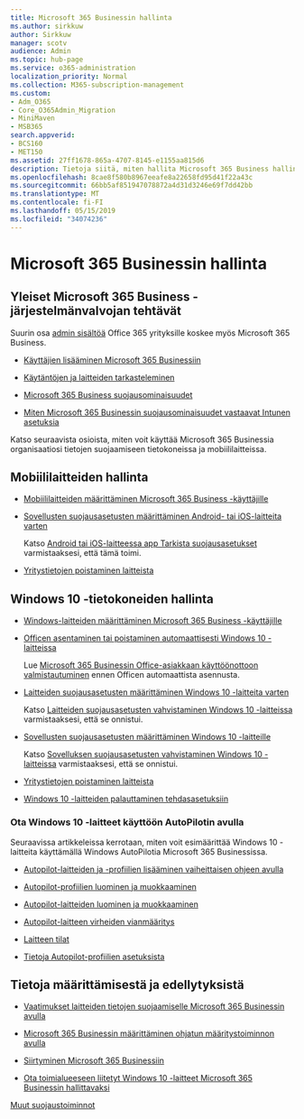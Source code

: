 ```yaml
---
title: Microsoft 365 Businessin hallinta
ms.author: sirkkuw
author: Sirkkuw
manager: scotv
audience: Admin
ms.topic: hub-page
ms.service: o365-administration
localization_priority: Normal
ms.collection: M365-subscription-management
ms.custom:
- Adm_O365
- Core_O365Admin_Migration
- MiniMaven
- MSB365
search.appverid:
- BCS160
- MET150
ms.assetid: 27ff1678-865a-4707-8145-e1155aa815d6
description: Tietoja siitä, miten hallita Microsoft 365 Business hallintatehtävien, mobiililaitteisiin, Windows 10PCs ja näihin tehtäviin liittyvät.
ms.openlocfilehash: 8cae8f580b8967eeafe8a22658fd95d41f22a43c
ms.sourcegitcommit: 66bb5af851947078872a4d31d3246e69f7dd42bb
ms.translationtype: MT
ms.contentlocale: fi-FI
ms.lasthandoff: 05/15/2019
ms.locfileid: "34074236"
---
```

# <a name="manage-microsoft-365-business"></a>Microsoft 365 Businessin hallinta

## <a name="general-microsoft-365-business-admin-tasks"></a>Yleiset Microsoft 365 Business -järjestelmänvalvojan tehtävät

Suurin osa [admin sisältöä](/Office365/Admin/admin-home.md) Office 365 yrityksille koskee myös Microsoft 365 Business.

- [Käyttäjien lisääminen Microsoft 365 Businessiin](add-users-m365b.md)
    
- [Käytäntöjen ja laitteiden tarkasteleminen](view-policies-and-devices.md)
    
- [Microsoft 365 Business suojausominaisuudet](security-features.md)
    
- [Miten Microsoft 365 Businessin suojausominaisuudet vastaavat Intunen asetuksia](map-protection-features-to-intune-settings.md)
    
Katso seuraavista osioista, miten voit käyttää Microsoft 365 Businessia organisaatiosi tietojen suojaamiseen tietokoneissa ja mobiililaitteissa.
  
## <a name="manage-mobile-devices"></a>Mobiililaitteiden hallinta

- [Mobiililaitteiden määrittäminen Microsoft 365 Business -käyttäjille](set-up-mobile-devices.md)
    
- [Sovellusten suojausasetusten määrittäminen Android- tai iOS-laitteita varten](app-protection-settings-for-android-and-ios.md)
    
    Katso [Android tai iOS-laitteessa app Tarkista suojausasetukset](validate-settings-on-android-or-ios.md) varmistaaksesi, että tämä toimi. 
    
- [Yritystietojen poistaminen laitteista](remove-company-data.md)
    
## <a name="manage-windows-10-pcs"></a>Windows 10 -tietokoneiden hallinta

- [Windows-laitteiden määrittäminen Microsoft 365 Business -käyttäjille](set-up-windows-devices.md)
    
- [Officen asentaminen tai poistaminen automaattisesti Windows 10 -laitteissa](auto-install-or-uninstall-office.md)
    
    Lue [Microsoft 365 Businessin Office-asiakkaan käyttöönottoon valmistautuminen](prepare-for-office-client-deployment.md) ennen Officen automaattista asennusta. 
    
- [Laitteiden suojausasetusten määrittäminen Windows 10 -laitteita varten](protection-settings-for-windows-10-pcs.md)
    
    Katso [Laitteiden suojausasetusten vahvistaminen Windows 10 -laitteissa](validate-settings-on-windows-10-pcs.md) varmistaaksesi, että se onnistui. 
    
- [Sovellusten suojausasetusten määrittäminen Windows 10 -laitteille](protection-settings-for-windows-10-devices.md)
    
    Katso [Sovelluksen suojausasetusten vahvistaminen Windows 10 -laitteissa](validate-protection-settings-on-windows-10-pcs.md) varmistaaksesi, että se onnistui. 
    
- [Yritystietojen poistaminen laitteista](remove-company-data.md)
    
- [Windows 10 -laitteiden palauttaminen tehdasasetuksiin](reset-devices-to-factory-settings.md)
    
### <a name="use-autopilot-to-deploy-windows-10-devices"></a>Ota Windows 10 -laitteet käyttöön AutoPilotin avulla

Seuraavissa artikkeleissa kerrotaan, miten voit esimäärittää Windows 10 -laitteita käyttämällä Windows AutoPilotia Microsoft 365 Businessissa.
  
- [Autopilot-laitteiden ja -profiilien lisääminen vaiheittaisen ohjeen avulla](add-autopilot-devices-and-profile.md)
    
- [Autopilot-profiilien luominen ja muokkaaminen](create-and-edit-autopilot-profiles.md)
    
- [Autopilot-laitteiden luominen ja muokkaaminen](create-and-edit-autopilot-devices.md)
    
- [Autopilot-laitteen virheiden vianmääritys](troubleshoot-autopilot-errors.md)
    
- [Laitteen tilat](device-states.md)
    
- [Tietoja Autopilot-profiilien asetuksista](autopilot-profile-settings.md)
    
## <a name="set-up-and-pre-requisite-information"></a>Tietoja määrittämisestä ja edellytyksistä

- [Vaatimukset laitteiden tietojen suojaamiselle Microsoft 365 Businessin avulla](pre-requisites-for-data-protection.md)
    
- [Microsoft 365 Businessin määrittäminen ohjatun määritystoiminnon avulla](set-up.md)
    
- [Siirtyminen Microsoft 365 Businessiin](migrate-to-microsoft-365-business.md)
    
- [Ota toimialueeseen liitetyt Windows 10 -laitteet Microsoft 365 Businessin hallittavaksi](manage-windows-devices.md)
    
[Muut suojaustoiminnot](security-features.md#additional-security-features)
    

  

